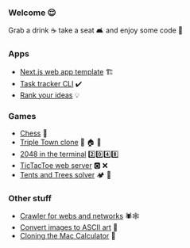 ### Welcome 😌

Grab a drink ☕️ take a seat 🛋️ and enjoy some code 👀

### Apps

- [Next.js web app template](https://github.com/Frezzle/template-nextjs) 🏗️
- [Task tracker CLI](https://github.com/Frezzle/todo) ✔️
- [Rank your ideas](https://github.com/Frezzle/idearank) 💡

### Games

- [Chess](https://github.com/Frezzle/chess) 🐴
- [Triple Town clone](https://github.com/Frezzle/triple-town-clone) 🌳 🏠 🏰
- [2048 in the terminal](https://github.com/Frezzle/2048) 2️⃣0️⃣4️⃣8️⃣
- [TicTacToe web server](https://github.com/Frezzle/noxes) 🅾️ ❌
- [Tents and Trees solver](https://github.com/Frezzle/tents-and-trees-solver) 🏕️ 🌳

### Other stuff

- [Crawler for webs and networks](https://github.com/Frezzle/crawler) 🕷🕸
- [Convert images to ASCII art](https://github.com/Frezzle/image2ascii) 🎨
- [Cloning the Mac Calculator](https://github.com/Frezzle/mac-calculator-clone) 🔢

<!--
**Frezzle/frezzle** is a ✨ _special_ ✨ repository because its `README.md` (this file) appears on your GitHub profile.

Here are some ideas to get you started:

- 🔭 I’m currently working on ...
- 🌱 I’m currently learning ...
- 👯 I’m looking to collaborate on ...
- 🤔 I’m looking for help with ...
- 💬 Ask me about ...
- 📫 How to reach me: ...
- 😄 Pronouns: ...
- ⚡ Fun fact: ...
-->
